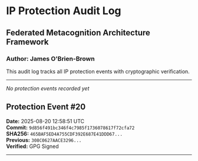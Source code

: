 ﻿# IP Protection Audit Log

## Federated Metacognition Architecture Framework
### Author: James O'Brien-Brown

This audit log tracks all IP protection events with cryptographic verification.

---

*No protection events recorded yet*

## Protection Event #20
**Date:** 2025-08-20 12:58:51 UTC  
**Commit:** `9d856f491bc346f4c7985f1736078617f72cfa72`  
**SHA256:** `465BAF5ED4A755CDF392E687E41DDD67...`  
**Previous:** `308C0627AACE3296...`  
**Verified:**  GPG Signed

---
